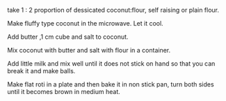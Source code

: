 take 1 : 2 proportion of dessicated coconut:flour, self raising or plain flour.

 Make fluffy type coconut in the microwave. Let it cool. 

Add butter ,1 cm cube and salt to coconut. 

Mix coconut with butter and salt with flour in a container. 

Add little milk and mix well until it does not stick on hand so that you can break it and make balls. 

Make flat roti in a plate and then bake it in non stick pan, turn both sides until it becomes brown in medium heat.
